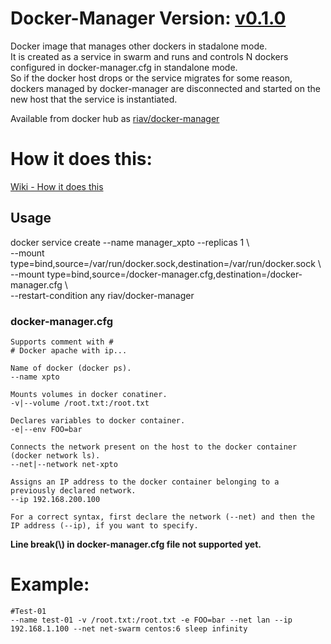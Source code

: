 # Docker-Manager Version: [v0.1.0](https://github.com/riav/docker-manager/blob/master/CHANGELOG.md#v010-2018-01-12)

Docker image that manages other dockers in stadalone mode.\
It is created as a service in swarm and runs and controls N dockers configured in docker-manager.cfg in standalone mode.\
So if the docker host drops or the service migrates for some reason, dockers managed by docker-manager are disconnected and started on the new host that the service is instantiated.

Available from docker hub as [riav/docker-manager](https://hub.docker.com/r/riav/docker-manager/)

# How it does this:

[Wiki - How it does this](https://github.com/riav/docker-manager/wiki#how-it-does-this)

## Usage
  docker service create --name manager_xpto --replicas 1 \ \
                        --mount type=bind,source=/var/run/docker.sock,destination=/var/run/docker.sock \ \
                        --mount type=bind,source=/docker-manager.cfg,destination=/docker-manager.cfg \ \
                        --restart-condition any riav/docker-manager
### docker-manager.cfg
    Supports comment with #
    # Docker apache with ip...
    
    Name of docker (docker ps).
    --name xpto
    
    Mounts volumes in docker conatiner.
    -v|--volume /root.txt:/root.txt

    Declares variables to docker container.
    -e|--env FOO=bar

    Connects the network present on the host to the docker container (docker network ls).
    --net|--network net-xpto

    Assigns an IP address to the docker container belonging to a previously declared network.
    --ip 192.168.200.100

    For a correct syntax, first declare the network (--net) and then the IP address (--ip), if you want to specify.

**Line break(\\) in docker-manager.cfg file not supported yet.**

# Example:
    #Test-01
    --name test-01 -v /root.txt:/root.txt -e FOO=bar --net lan --ip 192.168.1.100 --net net-swarm centos:6 sleep infinity
